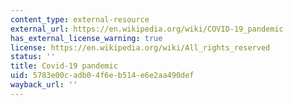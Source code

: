 ```yaml
---
content_type: external-resource
external_url: https://en.wikipedia.org/wiki/COVID-19_pandemic
has_external_license_warning: true
license: https://en.wikipedia.org/wiki/All_rights_reserved
status: ''
title: Covid-19 pandemic
uid: 5783e00c-adb0-4f6e-b514-e6e2aa490def
wayback_url: ''
---
```

